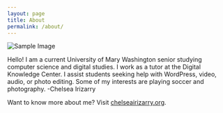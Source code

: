 ```yaml
---
layout: page
title: About
permalink: /about/
---
```

![Sample Image](https://chelseairizarry.github.io/assets/images/Chelsea.jpg)

Hello! I am a current University of Mary Washington senior studying computer science and digital studies. I work as a tutor at the Digital Knowledge Center. I assist students seeking help with WordPress, video, audio, or photo editing. Some of my interests are playing soccer and photography.
-Chelsea Irizarry

Want to know more about me?
Visit [chelseairizarry.org](http://chelseairizarry.org).
